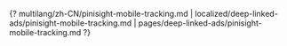 {? multilang/zh-CN/pinisight-mobile-tracking.md | localized/deep-linked-ads/pinisight-mobile-tracking.md | pages/deep-linked-ads/pinisight-mobile-tracking.md ?}
